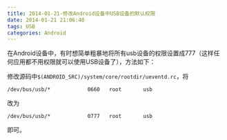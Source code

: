 ```yaml
---
title: 2014-01-21-修改Android设备中USB设备的默认权限
date: 2014-01-21 21:06:40
tags: USB
categories: Android
---
```


在Android设备中，有时想简单粗暴地将所有usb设备的权限设置成777（这样任何应用都不用权限就可以使用USB设备了），方法如下：

修改源码中``$(ANDROID_SRC)/system/core/rootdir/ueventd.rc``，将
```
/dev/bus/usb/*            0660   root       usb
```
改为
```
/dev/bus/usb/*            0777   root       usb
```

即可。

